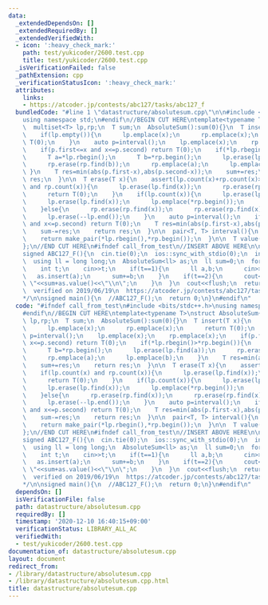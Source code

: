 ```yaml
---
data:
  _extendedDependsOn: []
  _extendedRequiredBy: []
  _extendedVerifiedWith:
  - icon: ':heavy_check_mark:'
    path: test/yukicoder/2600.test.cpp
    title: test/yukicoder/2600.test.cpp
  _isVerificationFailed: false
  _pathExtension: cpp
  _verificationStatusIcon: ':heavy_check_mark:'
  attributes:
    links:
    - https://atcoder.jp/contests/abc127/tasks/abc127_f
  bundledCode: "#line 1 \"datastructure/absolutesum.cpp\"\n\n#include <bits/stdc++.h>\n\
    using namespace std;\n#endif\n//BEGIN CUT HERE\ntemplate<typename T>\nstruct AbsoluteSum{\n\
    \  multiset<T> lp,rp;\n  T sum;\n  AbsoluteSum():sum(0){}\n  T insert(T x){\n\
    \    if(lp.empty()){\n      lp.emplace(x);\n      rp.emplace(x);\n      return\
    \ T(0);\n    }\n    auto p=interval();\n    lp.emplace(x);\n    rp.emplace(x);\n\
    \    if(p.first<=x and x<=p.second) return T(0);\n    if(*lp.rbegin()>*rp.begin()){\n\
    \      T a=*lp.rbegin();\n      T b=*rp.begin();\n      lp.erase(lp.find(a));\n\
    \      rp.erase(rp.find(b));\n      rp.emplace(a);\n      lp.emplace(b);\n   \
    \ }\n    T res=min(abs(p.first-x),abs(p.second-x));\n    sum+=res;\n    return\
    \ res;\n  }\n\n  T erase(T x){\n    assert(lp.count(x)+rp.count(x)>=2);\n    if(lp.count(x)\
    \ and rp.count(x)){\n      lp.erase(lp.find(x));\n      rp.erase(rp.find(x));\n\
    \      return T(0);\n    }\n    if(lp.count(x)){\n      lp.erase(lp.find(x));\n\
    \      lp.erase(lp.find(x));\n      lp.emplace(*rp.begin());\n      rp.erase(rp.begin());\n\
    \    }else{\n      rp.erase(rp.find(x));\n      rp.erase(rp.find(x));\n      rp.emplace(*lp.rbegin());\n\
    \      lp.erase(--lp.end());\n    }\n    auto p=interval();\n    if(p.first<=x\
    \ and x<=p.second) return T(0);\n    T res=min(abs(p.first-x),abs(p.second-x));\n\
    \    sum-=res;\n    return res;\n  }\n\n  pair<T, T> interval(){\n    assert(!lp.empty());\n\
    \    return make_pair(*lp.rbegin(),*rp.begin());\n  }\n\n  T value(){return sum;}\n\
    };\n//END CUT HERE\n#ifndef call_from_test\n//INSERT ABOVE HERE\n\n// test interval()\n\
    signed ABC127_F(){\n  cin.tie(0);\n  ios::sync_with_stdio(0);\n  int q;\n  cin>>q;\n\
    \  using ll = long long;\n  AbsoluteSum<ll> as;\n  ll sum=0;\n  for(int i=0;i<q;i++){\n\
    \    int t;\n    cin>>t;\n    if(t==1){\n      ll a,b;\n      cin>>a>>b;\n   \
    \   as.insert(a);\n      sum+=b;\n    }\n    if(t==2){\n      cout<<as.interval().first<<\"\
    \ \"<<sum+as.value()<<\"\\n\";\n    }\n  }\n  cout<<flush;\n  return 0;\n}\n/*\n\
    \  verified on 2019/06/19\n  https://atcoder.jp/contests/abc127/tasks/abc127_f\n\
    */\n\nsigned main(){\n  //ABC127_F();\n  return 0;\n}\n#endif\n"
  code: "#ifndef call_from_test\n#include <bits/stdc++.h>\nusing namespace std;\n\
    #endif\n//BEGIN CUT HERE\ntemplate<typename T>\nstruct AbsoluteSum{\n  multiset<T>\
    \ lp,rp;\n  T sum;\n  AbsoluteSum():sum(0){}\n  T insert(T x){\n    if(lp.empty()){\n\
    \      lp.emplace(x);\n      rp.emplace(x);\n      return T(0);\n    }\n    auto\
    \ p=interval();\n    lp.emplace(x);\n    rp.emplace(x);\n    if(p.first<=x and\
    \ x<=p.second) return T(0);\n    if(*lp.rbegin()>*rp.begin()){\n      T a=*lp.rbegin();\n\
    \      T b=*rp.begin();\n      lp.erase(lp.find(a));\n      rp.erase(rp.find(b));\n\
    \      rp.emplace(a);\n      lp.emplace(b);\n    }\n    T res=min(abs(p.first-x),abs(p.second-x));\n\
    \    sum+=res;\n    return res;\n  }\n\n  T erase(T x){\n    assert(lp.count(x)+rp.count(x)>=2);\n\
    \    if(lp.count(x) and rp.count(x)){\n      lp.erase(lp.find(x));\n      rp.erase(rp.find(x));\n\
    \      return T(0);\n    }\n    if(lp.count(x)){\n      lp.erase(lp.find(x));\n\
    \      lp.erase(lp.find(x));\n      lp.emplace(*rp.begin());\n      rp.erase(rp.begin());\n\
    \    }else{\n      rp.erase(rp.find(x));\n      rp.erase(rp.find(x));\n      rp.emplace(*lp.rbegin());\n\
    \      lp.erase(--lp.end());\n    }\n    auto p=interval();\n    if(p.first<=x\
    \ and x<=p.second) return T(0);\n    T res=min(abs(p.first-x),abs(p.second-x));\n\
    \    sum-=res;\n    return res;\n  }\n\n  pair<T, T> interval(){\n    assert(!lp.empty());\n\
    \    return make_pair(*lp.rbegin(),*rp.begin());\n  }\n\n  T value(){return sum;}\n\
    };\n//END CUT HERE\n#ifndef call_from_test\n//INSERT ABOVE HERE\n\n// test interval()\n\
    signed ABC127_F(){\n  cin.tie(0);\n  ios::sync_with_stdio(0);\n  int q;\n  cin>>q;\n\
    \  using ll = long long;\n  AbsoluteSum<ll> as;\n  ll sum=0;\n  for(int i=0;i<q;i++){\n\
    \    int t;\n    cin>>t;\n    if(t==1){\n      ll a,b;\n      cin>>a>>b;\n   \
    \   as.insert(a);\n      sum+=b;\n    }\n    if(t==2){\n      cout<<as.interval().first<<\"\
    \ \"<<sum+as.value()<<\"\\n\";\n    }\n  }\n  cout<<flush;\n  return 0;\n}\n/*\n\
    \  verified on 2019/06/19\n  https://atcoder.jp/contests/abc127/tasks/abc127_f\n\
    */\n\nsigned main(){\n  //ABC127_F();\n  return 0;\n}\n#endif\n"
  dependsOn: []
  isVerificationFile: false
  path: datastructure/absolutesum.cpp
  requiredBy: []
  timestamp: '2020-12-10 16:40:15+09:00'
  verificationStatus: LIBRARY_ALL_AC
  verifiedWith:
  - test/yukicoder/2600.test.cpp
documentation_of: datastructure/absolutesum.cpp
layout: document
redirect_from:
- /library/datastructure/absolutesum.cpp
- /library/datastructure/absolutesum.cpp.html
title: datastructure/absolutesum.cpp
---
```

